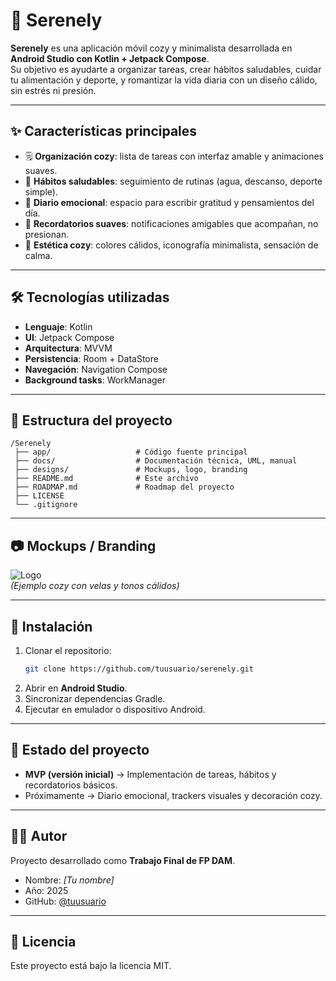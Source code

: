 # 🌸 Serenely

**Serenely** es una aplicación móvil cozy y minimalista desarrollada en **Android Studio con Kotlin + Jetpack Compose**.  
Su objetivo es ayudarte a organizar tareas, crear hábitos saludables, cuidar tu alimentación y deporte, y romantizar la vida diaria con un diseño cálido, sin estrés ni presión.

---

## ✨ Características principales
- 🗒️ **Organización cozy**: lista de tareas con interfaz amable y animaciones suaves.
- 🌱 **Hábitos saludables**: seguimiento de rutinas (agua, descanso, deporte simple).
- 📔 **Diario emocional**: espacio para escribir gratitud y pensamientos del día.
- 🔔 **Recordatorios suaves**: notificaciones amigables que acompañan, no presionan.
- 🎨 **Estética cozy**: colores cálidos, iconografía minimalista, sensación de calma.

---

## 🛠️ Tecnologías utilizadas
- **Lenguaje**: Kotlin
- **UI**: Jetpack Compose
- **Arquitectura**: MVVM
- **Persistencia**: Room + DataStore
- **Navegación**: Navigation Compose
- **Background tasks**: WorkManager

---

## 📂 Estructura del proyecto
```
/Serenely
 ├── app/                   # Código fuente principal
 ├── docs/                  # Documentación técnica, UML, manual
 ├── designs/               # Mockups, logo, branding
 ├── README.md              # Este archivo
 ├── ROADMAP.md             # Roadmap del proyecto
 ├── LICENSE
 └── .gitignore
```

---

## 📷 Mockups / Branding
![Logo](docs/logo.png)  
*(Ejemplo cozy con velas y tonos cálidos)*

---

## 🚀 Instalación
1. Clonar el repositorio:
   ```bash
   git clone https://github.com/tuusuario/serenely.git
   ```
2. Abrir en **Android Studio**.
3. Sincronizar dependencias Gradle.
4. Ejecutar en emulador o dispositivo Android.

---

## 📌 Estado del proyecto
- **MVP (versión inicial)** → Implementación de tareas, hábitos y recordatorios básicos.
- Próximamente → Diario emocional, trackers visuales y decoración cozy.

---

## 👩‍💻 Autor
Proyecto desarrollado como **Trabajo Final de FP DAM**.
- Nombre: *[Tu nombre]*
- Año: 2025
- GitHub: [@tuusuario](https://github.com/tuusuario)

---

## 📜 Licencia
Este proyecto está bajo la licencia MIT.  

